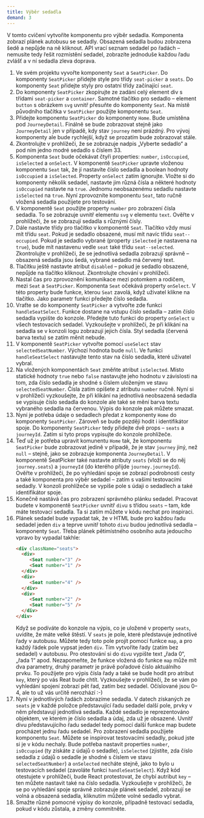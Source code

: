 ```yaml
---
title: Výběr sedadla
demand: 3
---
```


V tomto cvičení vytvoříte komponentu pro výběr sedadla. Komponenta zobrazí plánek autobusu se sedadly. Obsazená sedadla budou zobrazena šedě a nepůjde na ně
kliknout. API vrací seznam sedadel po řadách – nemusíte tedy řešit rozmístění sedadel, zobrazíte jednoduše každou řadu zvlášť a v ní sedadla zleva doprava.

1. Ve svém projektu vyvořte komponenty `Seat` a `SeatPicker`. Do komponenty `SeatPicker` přidejte style pro třídy `seat-picker` a `seats`. Do komponenty `Seat`
   přidejte styly pro ostatní třídy začínající `seat`.
1. Do komponenty `SeatPicker` zkopírujte ze zadání celý element div s třídami `seat-picker` a `container`. Samotné tlačítko pro sedadlo – element `button` s
   obrázkem `svg` uvnitř přesuňte do komponenty `Seat`. Na místě původního tlačítka v  `SeatPicker` použijte komponentu `Seat`.
1. Přidejte komponentu `SeatPicker` do komponenty `Home`. Bude umístěna pod `JourneyDetail`. Finálně se bude zobrazovat stejně jako `JourneyDetail` jen v
   případě, kdy stav `journey` není prázdný. Pro vývoj komponenty ale bude rychlejší, když se prozatím bude zobrazovat stále.
1. Zkontrolujte v prohlížeči, že se zobrazuje nadpis „Vyberte sedadlo“ a pod ním jedno modré sedadlo s číslem 33.
1. Komponenta `Seat` bude očekávat čtyři properties: `number`, `isOccupied`, `isSelected` a `onSelect`. V komponentě `SeatPicker` upravte vloženou
   komponentu `Seat` tak, že jí nastavíte číslo sedadla a boolean hodnoty `isOccupied` a `isSelected`. Property `onSelect` zatím ignorujte. Vložte si do
   komponenty několik sedadel, nastavte jim různá čísla a některé hodnoty `isOccupied` nastavte na `true`. Jednomu neobsazenému sedadlu nastavte `isSelected`
   na `true`. Nyní zprovozníte komponentu `Seat`, tato ručně vložená sedadla použijete pro testování.
1. V komponentě `Seat` použijte property `number` pro zobrazení čísla sedadla. To se zobrazuje uvnitř elementu `svg` v elementu `text`. Ověřte v prohlížeči, že
   se zobrazují sedadla s různými čísly.
1. Dále nastavte třídy pro tlačítko v komponentě `Seat`. Tlačítko vždy musí mít třídu `seat`. Pokud je sedadlo obsazené, musí mít navíc třídu `seat--occupied`.
   Pokud je sedadlo vybrané (property `iSelected` je nastavena na `true`), bude mít nastavenu vedle `seat` také třídu `seat--selected`. Zkontrolujte v
   prohlížeči, že se jednotlivá sedadla zobrazují správně – obsazená sedadla jsou šedá, vybrané sedadlo má červený text.
1. Tlačítku ještě nastavte atribut `disabled` – pokud je sedadlo obsazené, nepůjde na tlačítko kliknout. Zkontrolujte chování v prohlížeči.
1. Nastal čas pro zprovoznění komunikace mezi potomkem a rodičem, mezi `Seat` a `SeatPicker`. Komponenta `Seat` očekává property `onSelect`. V této property
   bude funkce, kterou `Seat` zavolá, když uživatel klikne na tlačítko. Jako parametr funkci předejte číslo sedadla.
1. Vraťte se do komponenty `SeatPicker` a vytvořte zde funkci `handleSeatSelect`. Funkce dostane na vstupu číslo sedadla – zatím číslo sedadla vypište do
   konzole. Předejte tuto funkci do property `onSelect` u všech testovacích sedadel. Vyzkoušejte v prohlížeči, že při klikání na sedadla se v konzoli logu
   zobrazují jejich čísla. Styl sedadla (červená barva textu) se zatím měnit nebude.
1. V komponentě `SeatPicker` vytvořte pomocí `useSelect` stav `selectedSeatNumber`. Výchozí hodnota bude `null`. Ve funkci `handleSeatSelect` nastavujte tento
   stav na číslo sedadla, které uživatel vybral.
1. Na vložených komponentách `Seat` změňte atribut `isSelected`. Místo statické hodnoty `true` nebo `false` nastavujte jeho hodnotu v závislosti na tom, zda
   číslo sedadla je shodné s číslem uloženým ve stavu `selectedSeatNumber`. Čísla zatím opíšete z atributu `number` ručně. Nyní si v prohlížeči vyzkoušejte, že
   při klikání na jednotlivá neobsazená sedadla se vypisuje číslo sedadla do konzole ale také se mění barva textu vybraného sedadla na červenou. Výpis do
   konzole pak můžete smazat.
1. Nyní je potřeba údaje o sedadlech předat z komponenty `Home` do komponenty `SeatPicker`. Zároveň se bude později hodit i identifikátor spoje. Do komponenty
   `SeatPicker` tedy přidejte dvě props – `seats` a `journeyId`. Zatím si tyto props vypisujte do konzole prohlížeče.
1. Teď už je potřeba upravit komunentu `Home` tak, že komponentu `SeatPicker` bude zobrazovat jedině v případě, že je stav `journey` jiný, než `null` – stejně,
   jako se zobrazuje komponenta `JourneyDetail`. V komponentě SeatPicker také nastavte atributy `seats` (vloží se do něj `journey.seats`) a `journeyId` (do
   kterého přijde `journey.journeyId`). Ověřte v prohlížeči, že po vyhledání spoje se zobrazí podrobnosti cesty a také komponenta pro výběr sedadel – zatím s vašimi
   testovacími sedadly. V konzoli prohlížeče se vypíše pole s údaji o sedadlech a také identifikátor spoje.
1. Konečně nastává čas pro zobrazení správného plánku sedadel. Pracovat budete v komponentě `SeatPicker` uvnitř `div`u s třídou `seats` – tam, kde máte
   testovací sedadla. Ta si zatím můžete v kódu nechat pro inspiraci.
1. Plánek sedadel bude vypadat tak, že v HTML bude pro každou řadu sedadel jeden `div` a teprve uvnitř tohoto `div`u budou jednotlivá sedadla –
   komponenty `Seat`. Třeba plánek pětimístného osobního auta jedoucího vpravo by vypadal takhle:
   ```html
   <div className="seats">
     <div>
        <Seat number="3" />
        <Seat number="1" />
     </div>
     <div>
        <Seat number="4" />
     </div>
     <div>
        <Seat number="2" />
        <Seat number="5" />
     </div>
   </div>
   ```
   Když se podíváte do konzole na výpis, co je uložené v property `seats`, uvidíte, že máte velké štěstí. V `seats` je pole, které představuje jednotlivé řady v
   autobusu. Můžete tedy toto pole projít pomocí funkce `map`, a pro každý řádek pole vypsat jeden `div`. Tím vytvoříte řady (zatím bez sedadel) v autobusu. Pro
   otestování si do `div`u vypište text „řada 0“, „řada 1“ apod. Nezapomeňte, že funkce vložená do funkce `map` může mít dva parametry, druhý parametr je právě
   pořadové číslo aktuálního prvku. To použijete pro výpis čísla řady a také se bude hodit pro atribut `key`, který po vás Reat bude chtít. Vyzkoušejte v
   prohlížeči, že se vám po vyhledání spojení zobrazí pět řad, zatím bez sedadel. Očíslované jsou 0–4, ale to už vás určitě nerozhází :-)
1. Nyní v jednotlivých řadách zobrazíme sedadla. V datech získaných ze `seats` je v každé položce představující řadu sedadel další pole, prvky v něm představují
   jednotlivá sedadla. Každé sedadlo je reprezentováno objektem, ve kterém je číslo sedadla a údaj, zda už je obsazené. Uvnitř divu představujícího řadu sedadel
   tedy pomocí další funkce map budete procházet jednu řadu sedadel. Pro zobrazení sedadla použijete komponentu `Seat`. Můžete se inspirovat testovacími
   sedadly, pokud jste si je v kódu nechaly. Bude potřeba nastavit properties `number`, `isOccupied` (ty získáte z údajů o sedadle), `isSelected` (zjistíte, zda
   číslo sedadla z údajů o sedadle je shodné s číslem ve stavu `selectedSeatNumber`) a `onSelected` necháte stejně, jako to bylo u testovacích sedadel (zavoláte
   funkci `handleSeatSelect`). Když kód otestujete v prohlížeči, bude React protestovat, že chybí autribut `key` – ten můžete nastavit také na číslo sedadla.
   Vyzkoušejte v prohlížeči, že se po vyhledání spoje správně zobrazuje plánek sedadel, zobrazují se volná a obsazená sedadla, kliknutím můžete volné sedadlo
   vybrat.
1. Smažte různé pomocné výpisy do konzole, případně testovací sedadla, pokud v kódu zůstala, a změny commitněte.
